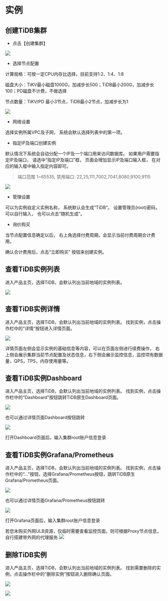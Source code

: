 # 实例

## 创建TiDB集群
- 点击【创建集群】

![](https://tidb-doc.cn-bj.ufileos.com/utidb/utidb-create01.png)

- 选择节点配置

计算规格：可按一定CPU内存比选择，目前支持1:2、1:4、1:8

磁盘大小：TiKV最小磁盘1000G，加减步长500；TiDB最小200G，加减步长100；PD磁盘不计费，不做选择

节点数量：TiKV/PD 最小3节点，TiDB最小2节点，加减步长为1

![](https://tidb-doc.cn-bj.ufileos.com/utidb/utidb-create02.png)

- 网络设置

选择实例所属VPC及子网， 系统会默认选择列表中的第一项。

- 指定IP及端口创建实例

默认情况下系统会自动分配一个IP及一个端口用来访问数据库。 如果用户需要指定IP及端口， 请选中“指定IP及端口”框， 页面会增加显示IP及端口输入框， 在对应的输入框中输入指定内容即可。

> 端口范围 1~65535, 禁用端口: 22,25,111,7002,7041,8080,9100,9115
 
![](https://tidb-doc.cn-bj.ufileos.com/utidb/utidb_create03.png)

- 管理设置

可以为实例自定义实例名称， 系统默认会生成“TiDB”。 设置管理员(root)密码， 可以自行输入， 也可以点击“随机生成”。

- 询价购买

当节点配置信息确定以后， 右上角选择付费周期，会显示当前付费周期合计费用。

确认合计费用后，点击“立即购买” 按钮来创建实例。

## 查看TiDB实例列表

进入产品主页，选择TiDB，会默认列出当前地域的实例列表。 

![](https://tidb-doc.cn-bj.ufileos.com/utidb/utidb-list.png)


## 查看TiDB实例详情

进入产品主页，选择TiDB，会默认列出当前地域的实例列表。 找到实例，点击操作栏中的“详情”按钮进入详情页面。

![](https://tidb-doc.cn-bj.ufileos.com/utidb/utidb-detail.png)

详情页面左侧会显示实例的基础信息等内容，可以在页面左侧进行续费操作， 右上侧会展示集群当前节点配置及状态信息，右下侧会展示监控信息，监控项有数据量，QPS，TPS，内存使用量等。

## 查看TiDB实例Dashboard

进入产品主页，选择TiDB，会默认列出当前地域的实例列表。 找到实例，点击操作栏中的“Dashboard”按钮跳转TiDB原生Dashboard页面。

![](https://tidb-doc.cn-bj.ufileos.com/utidb/utidb-dashboardbutton01.png)

也可以通过详情页面Dashboard按钮跳转

![](https://tidb-doc.cn-bj.ufileos.com/utidb/utidb-dashboardbutton02.png)

打开Dashboard页面后，输入集群root账户信息登录

## 查看TiDB实例Grafana/Prometheus

进入产品主页，选择TiDB，会默认列出当前地域的实例列表。 找到实例，点击操作栏中的“...”按钮，选择Grafana/Prometheus按钮，跳转TiDB原生Grafana/Prometheus页面。

![](https://tidb-doc.cn-bj.ufileos.com/utidb/utidb-grafanabutton01.png)

也可以通过详情页面Grafana/Prometheus按钮跳转

![](https://tidb-doc.cn-bj.ufileos.com/utidb/utidb-grafanabutton02.png)

打开Grafana页面后，输入集群root账户信息登录

若您未购买外网ULB资源，仅临时需要查看监控页面，则可根据Proxy节点信息，自行搭建带外网的代理服务
![](https://tidb-doc.cn-bj.ufileos.com/utidb/utidb-proxy.png)

## 删除TiDB实例

进入产品主页，选择TiDB，会默认列出当前地域的实例列表。 找到需要删除的实例，点击操作栏中的“删除实例”按钮进入删除确认页面。

![](https://tidb-doc.cn-bj.ufileos.com/utidb/utidb-delete-button.png)

![](https://tidb-doc.cn-bj.ufileos.com/utidb/utidb-delete.png)


